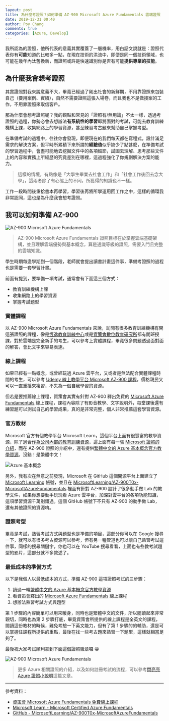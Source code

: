 ```yaml
---
layout: post
title: 為什麼考證照？如何準備 AZ-900 Microsoft Azure Fundamentals 雲端證照
date: 2019-12-31 00:40
author: Poy Chang
comments: true
categories: [Azure, Develop]
---
```


我所認為的證照，他所代表的意義其實覆蓋了一層機率，用白話文說就是：證照代表你有**可能**知道的比較多一點，在現在技術的洪流中，即便是同一個技術領域，也可能在幾年內汰舊換新，而證照或許是快速識別你是否有可能**提供專業的技能**。

## 為什麼我會想考證照

其實證照對我來說意義不大，畢竟已經過了剛出社會的新鮮期，不用靠證照來包裝自己（要用案例、實績），自然不需要證照這張入場卷，而且我也不是做接案的工作，不用靠證照來取信客戶。

那為什麼會想考證照呢？我的觀點和常見的「證照有/無用論」不太一樣，透過考證照的過程，你勢必會去想辦法**有系統性的學習**即將面對的考試，可能去教育訓練機構上課，收集網路上的學習資源，甚至練習考古題來幫助自己掌握考型。

在準備考試的過程中，往往你會發現，即便現在的我們每天都在寫程式，設計滿足需求的解決方案，但平時所累積下來所謂的**經驗值**似乎缺少了點甚麼，在準備考試的學習過程中，會盡可能地去挖掘文件中的各項細節，試圖去理解、思考那些文件上的內容和實務上所經歷的究竟差別在哪裡，這過程強化了你規劃解決方案的能力。

>這樣的情境，有點像是「大學生畢業去社會工作」和「社會工作後回去念大學」，這兩者除了有心態上的不同，所獲得的知識也不一樣。

工作一段時間後重拾書本再學習，學習後再將所學運用回工作之中，這樣的循環我非常認同，這也是為什麼我會想考證照。

## 我可以如何準備 AZ-900

![AZ-900 Microsoft Azure Fundamentals](https://i.imgur.com/vOfNJIC.png)

>AZ-900 Microsoft Azure Fundamentals 證照目標在於掌握雲端基礎架構，並且理解雲端優勢與基本概念，算是通識等級的證照，需要入門且完整的雲端知識。

學生時期每逢學期到一個階段，老師就會提出讀書計畫這件事，準備考證照的過程也是需要一套學習計畫。

前面有提到，要準備一項考試，通常會有下面這三個方式：

- 教育訓練機構上課
- 收集網路上的學習資源
- 掌握考試題型

### 實體課程

以 AZ-900 Microsoft Azure Fundamentals 來說，訪間有很多教育訓練機構有開這張證照的課程，像是[恆逸教育訓練中心](https://www.uuu.com.tw/Course)或是[資策會數位教育研究所](https://www.iiiedu.org.tw/az-900-class/)都有開班授課，對於雲端是完全新手的考生，可以參考上實體課程，畢竟很多問題透過面對面的解答，會比文字來容易表達。

### 線上課程

如果已經有一點概念，或曾經玩過 Azure 雲平台，又或者是無法配合實體課程時間的考生，可以參考 [Udemy 線上教學平台 Microsoft AZ-900 課程](https://www.udemy.com/zh-tw/topic/microsoft-az-900/)，價格親民又可以一直重播來複習，不失為一個自我學習的資源。

但若是要推薦線上課程，資策會其實有針對 AZ-900 釋出免費的 [Microsoft Azure Fundamentals](https://openedx.iiiedu.org.tw/courses/course-v1:Microsoft+AZ-900+2019_T1/about) 線上課程，課程內容除了有影音教學、文字說明外，每堂課後還有練習題可以測試自己的學習成果，真的是非常完整，個人非常推薦這套學習資源。

### 官方教材

Microsoft 官方有個教學平台 Microsoft Learn，這個平台上面有很豐富的教學資源，除了適合[作為公司內部的教育訓練資源](https://poychang.github.io/using-microsoft-learn-as-company-training-center/)，這上面有每一張 [Microsoft 證照的介紹](https://docs.microsoft.com/zh-tw/learn/certifications/browse/)，而在 AZ-900 證照的介紹中，還有提供[繁體中文的 Azure 基本概念官方教學資源](https://docs.microsoft.com/zh-tw/learn/paths/azure-fundamentals/)。沒錯！是繁體中文！

![Azure 基本概念](https://i.imgur.com/nNsnrKH.png)

另外，我有次在無意之前發現，Microsoft 在 GitHub 這個開源平台上面建立了 [Microsoft Learning](https://github.com/MicrosoftLearning) 帳號，並且在 [MicrosoftLearning/AZ-900T0x-MicrosoftAzureFundamentals](https://github.com/MicrosoftLearning/AZ-900T0x-MicrosoftAzureFundamentals) 裡面有針對 AZ-900 設計了很多動手做 Lab 的教學文件，如果你想要動手玩玩看 Azure 雲平台，加深對雲平台的各項功能知識，這項學習資源千萬別錯過。這個 GitHub 帳號下不只有 AZ-900 的動手做 Lab，還有其他證照的資源唷。

### 證照考型

畢竟是考試，熟習考試方式與題型也是準備的項目，這部分你可以在 Google 搜尋一下，就可以有很多考古資源可以參考，但有另一種管道也可以讓自己熟習考試這件事，同樣的搜尋關鍵字，你也可以在 YouTube 搜尋看看，上面也有些教考試題型的影片，這部分就不多敘述了。

### 最低成本的準備方式

以下是我個人以最低成本的方式，準備 AZ-900 這項證照考試的三步驟：

1. 讀過一輪[繁體中文的 Azure 基本概念官方教學資源](https://docs.microsoft.com/zh-tw/learn/paths/azure-fundamentals/)
2. 看資策會釋出的 [Microsoft Azure Fundamentals](https://openedx.iiiedu.org.tw/courses/course-v1:Microsoft+AZ-900+2019_T1/about) 線上課程
3. 想辦法熟習考試方式與題型

第 1 步驟的內容簡單可以用來暖身，同時也是繁體中文的文件，所以閱讀起來非常親切，同時也為第 2 步驟打底，畢竟資策會所提供的線上課程是全英文的課程，閱讀這份教材的時候，難免考驗一下英文能力，但有了第 1 步驟的的輔助，還是可以掌握住課程所提供的重點，最後在找一些考古題來熟習一下題型，這樣就相當足夠了。

最後祝大家考試順利拿到下面這個證照徽章囉 😀

![AZ-900 Microsoft Azure Fundamentals](https://i.imgur.com/AbXkACA.png)

>更多 Azure 相關證照的介紹，以及如何註冊考試的流程，可以參考[閃亮亮 Azure 證照小說明](https://medium.com/@stfk1105/%E9%96%83%E4%BA%AE%E4%BA%AE%E9%9B%B2%E7%AB%AF%E8%AA%8D%E8%AD%89%E5%B0%8F%E8%AA%AA%E6%98%8E-a559a70e017f)這篇文章。

----------

參考資料：

* [資策會 Microsoft Azure Fundamentals 免費線上課程](https://openedx.iiiedu.org.tw/courses/course-v1:Microsoft+AZ-900+2019_T1/about)
* [Microsoft Learn - Microsoft Certified Azure Fundamentals](https://docs.microsoft.com/zh-tw/learn/certifications/azure-fundamentals)
* [GitHub - MicrosoftLearning/AZ-900T0x-MicrosoftAzureFundamentals](https://github.com/MicrosoftLearning/AZ-900T0x-MicrosoftAzureFundamentals)
